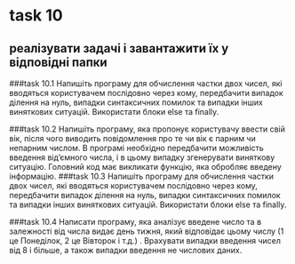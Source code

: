 # task 10

## реалізувати задачі і завантажити їх у відповідні папки
###task 10.1
Напишіть програму для обчислення частки двох чисел, які вводяться користувачем послідовно через кому, передбачити випадок ділення на нуль, випадки синтаксичних помилок та випадки інших виняткових ситуацій. Використати блоки else та finally.

###task 10.2
Напишіть програму, яка пропонує користувачу ввести свій вік, після чого виводить повідомлення про те чи вік є парним чи непарним числом. В програмі необхідно передбачити можливість введення від’ємного числа, і в цьому випадку згенерувати виняткову ситуацію. Головний код має викликати функцію, яка обробляє введену інформацію. 
###task 10.3
Напишіть програму для обчислення частки двох чисел, які вводяться користувачем послідовно через кому, передбачити випадок ділення на нуль, випадки синтаксичних помилок та випадки інших виняткових ситуацій. Використати блоки else та finally.


###task 10.4
Написати  програму, яка аналізує введене число та в залежності від числа видає день тижня, який відповідає цьому числу (1 це Понеділок, 2 це Вівторок і т.д.) . Врахувати випадки введення чисел від 8 і більше, а також випадки введення не числових даних.
